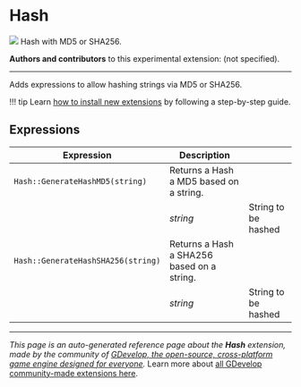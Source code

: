 # Hash

<img src="https://resources.gdevelop-app.com/assets/Icons/Glyphster Pack/Master/SVG/Security and Protection/Security and Protection_security_protection_delete_document_shredder.svg" class="extension-icon"></img>
Hash with MD5 or SHA256.

**Authors and contributors** to this experimental extension: (not specified).

---

Adds expressions to allow hashing strings via MD5 or SHA256.

!!! tip
    Learn [how to install new extensions](/gdevelop5/extensions/search) by following a step-by-step guide.

## Expressions

| Expression | Description |  |
|-----|-----|-----|
| `Hash::GenerateHashMD5(string)` | Returns a Hash a MD5 based on a string. ||
| | _string_ | String to be hashed |
| `Hash::GenerateHashSHA256(string)` | Returns a Hash a SHA256 based on a string. ||
| | _string_ | String to be hashed |


---

*This page is an auto-generated reference page about the **Hash** extension, made by the community of [GDevelop, the open-source, cross-platform game engine designed for everyone](https://gdevelop.io/).* Learn more about [all GDevelop community-made extensions here](/gdevelop5/extensions).